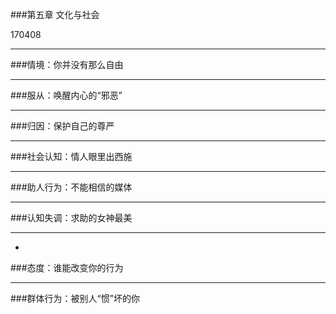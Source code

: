 ###第五章  文化与社会

170408

----


###情境：你并没有那么自由

----


###服从：唤醒内心的“邪恶”

----




###归因：保护自己的尊严

----


###社会认知：情人眼里出西施


----
###助人行为：不能相信的媒体

----

###认知失调：求助的女神最美


----
-
###态度：谁能改变你的行为

----
###群体行为：被别人“惯”坏的你
